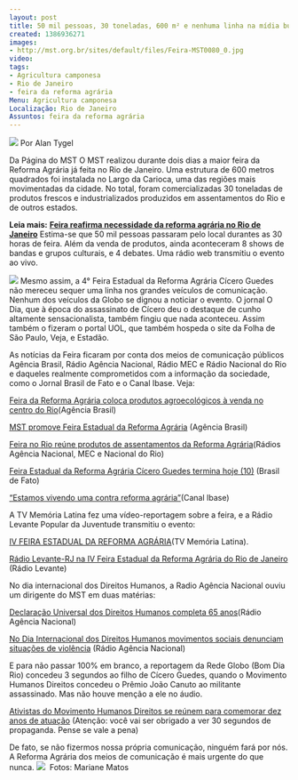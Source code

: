 ```yaml
---
layout: post
title: 50 mil pessoas, 30 toneladas, 600 m² e nenhuma linha na mídia burguesa...
created: 1386936271
images:
- http://mst.org.br/sites/default/files/Feira-MST0080_0.jpg
video: 
tags:
- Agricultura camponesa
- Rio de Janeiro
- feira da reforma agrária
Menu: Agricultura camponesa
Localização: Rio de Janeiro
Assuntos: feira da reforma agrária
---
```



![](http://mst.org.br/sites/default/files/Feira-MST0080_0.jpg)
Por Alan Tygel

Da Página do MST
O MST realizou durante dois dias a maior feira da Reforma Agrária já feita no Rio de Janeiro. Uma estrutura de 600 metros quadrados foi instalada no Largo da Carioca, uma das regiões mais movimentadas da cidade. No total, foram comercializadas 30 toneladas de produtos frescos e industrializados produzidos em assentamentos do Rio e de outros estados.


**Leia mais:**
[**Feira reafirma necessidade da reforma agrária no Rio de Janeiro**](http://www.mst.org.br/node/15554)
Estima-se que 50 mil pessoas passaram pelo local durantes as 30 horas de feira. Além da venda de produtos, ainda aconteceram 8 shows de bandas e grupos culturais, e 4 debates. Uma rádio web transmitiu o evento ao vivo.

![](http://mst.org.br/sites/default/files/Feira-MST0088.jpg)
Mesmo assim, a 4° Feira Estadual da Reforma Agrária Cícero Guedes não mereceu sequer uma linha nos grandes veículos de comunicação. Nenhum dos veículos da Globo se dignou a noticiar o evento. O jornal O Dia, que à época do assassinato de Cícero deu o destaque de cunho altamente sensacionalista, também fingiu que nada aconteceu. Assim também o fizeram o portal UOL, que também hospeda o site da Folha de São Paulo, Veja, e Estadão.


As notícias da Feira ficaram por conta dos meios de comunicação públicos Agência Brasil, Rádio Agência Nacional, Rádio MEC e Rádio Nacional do Rio e daqueles realmente comprometidos com a informação da sociedade, como o Jornal Brasil de Fato e o Canal Ibase. Veja:


[Feira da Reforma Agrária coloca produtos agroecológicos à venda no centro do Rio](http://agenciabrasil.ebc.com.br/noticia/2013-12-10/feira-da-reforma-agraria-coloca-produtos-agroecologicos-venda-no-centro-do-rio)(Agência Brasil)


[MST promove Feira Estadual da Reforma Agrária](http://agenciabrasil.ebc.com.br/galeria/2013-12-10/mst-promove-feira-estadual-da-reforma-agraria) (Agência Brasil)

[Feira no Rio reúne produtos de assentamentos da Reforma Agrária](http://radioagencianacional.ebc.com.br/materia/2013-12-09/feira-no-rio-re%C3%BAne-produtos-de-assentamentos-da-reforma-agr%C3%A1ria)(Rádios Agência Nacional, MEC e Nacional do Rio)


[Feira Estadual da Reforma Agrária Cícero Guedes termina hoje (10)](http://www.brasildefato.com.br/node/26847) (Brasil de Fato)


[“Estamos vivendo uma contra reforma agrária”](http://www.canalibase.org.br/estamos-vivendo-uma-contra-reforma-agraria/)(Canal Ibase)


A TV Memória Latina fez uma vídeo-reportagem sobre a feira, e a Rádio Levante Popular da Juventude transmitiu o evento:


[IV FEIRA ESTADUAL DA REFORMA AGRÁRIA](http://memorialatina.net/2013/12/11/iv-feira-estadual-da-reforma-agraria/)(TV Memória Latina).


[Rádio Levante-RJ na IV Feira Estadual da Reforma Agrária do Rio de Janeiro](http://levanterj.wordpress.com/2013/12/09/radio-levanterj-na-iv-feira-estadual-da-reforma-agraria-do-rio-de-janeiro/) (Rádio Levante)


No dia internacional dos Direitos Humanos, a Radio Agência Nacional ouviu um dirigente do MST em duas matérias:


[Declaração Universal dos Direitos Humanos completa 65 anos](http://radioagencianacional.ebc.com.br/materia/2013-12-10/declara%C3%A7%C3%A3o-universal-dos-direitos-humanos-completa-65-anos)(Rádio Agência Nacional)


[No Dia Internacional dos Direitos Humanos movimentos sociais denunciam situações de violência](http://radioagencianacional.ebc.com.br/materia/2013-12-10/no-dia-internacional-dos-direitos-humanos-movimentos-sociais-denunciam-situa%C3%A7%C3%B5es-) (Rádio Agência Nacional)


E para não passar 100% em branco, a reportagem da Rede Globo (Bom Dia Rio) concedeu 3 segundos ao filho de Cícero Guedes, quando o Movimento Humanos Direitos concedeu o Prêmio João Canuto ao militante assassinado. Mas não houve menção a ele no áudio.


[Ativistas do Movimento Humanos Direitos se reúnem para comemorar dez anos de atuação](http://globotv.globo.com/rede-globo/bom-dia-rio/t/edicoes/v/ativistas-do-movimento-humanos-direitos-se-reunem-para-comemorar-dez-anos-de-atuacao/3008502/) (Atenção: você vai ser obrigado a ver 30 segundos de propaganda. Pense se vale a pena)


De fato, se não fizermos nossa própria comunicação, ninguém fará por nós. A Reforma Agrária dos meios de comunicação é mais urgente do que nunca.
![](http://mst.org.br/sites/default/files/Feira-MST0081.jpg)
 Fotos: Mariane Matos
